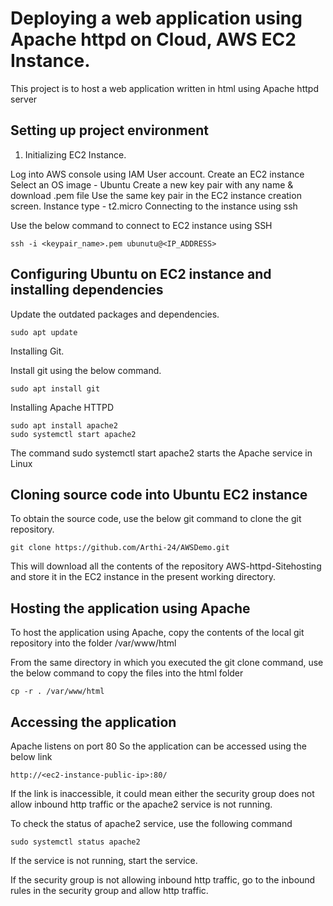 # **Deploying a web application using Apache httpd on Cloud, AWS EC2 Instance.**

This project is to host a web application written in html using Apache httpd server

## **Setting up project environment** 

1. Initializing EC2 Instance. 

 Log into AWS console using IAM User account. 
Create an EC2 instance
Select an OS image - Ubuntu
Create a new key pair with any name & download .pem file
Use the same key pair in the EC2 instance creation screen. 
Instance type - t2.micro
Connecting to the instance using ssh

Use the below command to connect to EC2 instance using SSH

```
ssh -i <keypair_name>.pem ubunutu@<IP_ADDRESS>
```

## **Configuring Ubuntu on EC2 instance and installing dependencies**

Update the outdated packages and dependencies. 

```
sudo apt update
```

Installing Git. 

Install git using the below command. 

```
sudo apt install git
```

Installing Apache HTTPD

```
sudo apt install apache2
sudo systemctl start apache2

```
The command sudo systemctl start apache2 starts the Apache service in Linux

## **Cloning source code into Ubuntu EC2 instance**

To obtain the source code, use the below git command to clone the git repository. 

```
git clone https://github.com/Arthi-24/AWSDemo.git
```

This will download all the contents of the repository AWS-httpd-Sitehosting and store it in the EC2 instance in the present working directory.

 
## **Hosting the application using Apache**
To host the application using Apache, copy the contents of the local git repository into the folder /var/www/html

From the same directory in which you executed the git clone command, use the below command to copy the files into the html folder

```
cp -r . /var/www/html
```

## **Accessing the application**

Apache listens on port 80
So the application can be accessed using the below link 

```
http://<ec2-instance-public-ip>:80/
```

If the link is inaccessible, it could mean either the security group does not allow inbound http traffic or the apache2 service is not running.

To check the status of apache2 service, use the following command

```
sudo systemctl status apache2
```
If the service is not running, start the service. 

If the security group is not allowing inbound http traffic, go to the inbound rules in the security group and allow http traffic.

